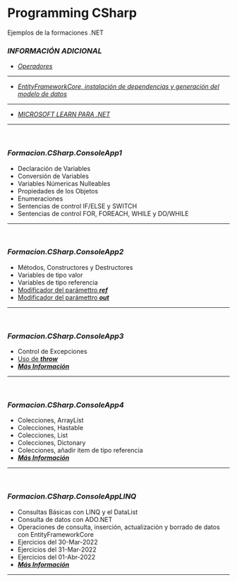 # Programming CSharp
Ejemplos de la formaciones .NET
&nbsp;
&nbsp;
&nbsp;
&nbsp;
&nbsp;
### ***INFORMACIÓN ADICIONAL***
* [*Operadores*](https://github.com/borjacabeza/csharp/blob/main/OPERADORES.md)
---
* [*EntityFrameworkCore, instalación de dependencias y generación del modelo de datos*](https://github.com/borjacabeza/csharp/blob/main/EF.md)
---
* [*MICROSOFT LEARN PARA .NET*](https://docs.microsoft.com/es-es/learn/dotnet/)
&nbsp;
---
&nbsp;
### ***Formacion.CSharp.ConsoleApp1***
* Declaración de Variables
* Conversión de Variables
* Variables Númericas Nulleables
* Propiedades de los Objetos
* Enumeraciones
* Sentencias de control IF/ELSE y SWITCH
* Sentencias de control FOR, FOREACH, WHILE y DO/WHILE
&nbsp;
---
&nbsp;
### ***Formacion.CSharp.ConsoleApp2***
* Métodos, Constructores y Destructores
* Variables de tipo valor
* Variables de tipo referencia
* [Modificador del parámettro ***ref***](https://docs.microsoft.com/es-es/dotnet/csharp/language-reference/keywords/ref)
* [Modificador del parámettro ***out***](https://docs.microsoft.com/es-es/dotnet/csharp/language-reference/keywords/out-parameter-modifier)
&nbsp;
---
&nbsp;
### ***Formacion.CSharp.ConsoleApp3***
* Control de Excepciones
* [Uso de ***throw***](https://docs.microsoft.com/es-es/dotnet/csharp/language-reference/keywords/throw)
* [***Más Información***](https://docs.microsoft.com/es-es/dotnet/csharp/fundamentals/exceptions/)
&nbsp;
---
&nbsp;
### ***Formacion.CSharp.ConsoleApp4***
* Colecciones, ArrayList
* Colecciones, Hastable
* Colecciones, List
* Colecciones, Dictonary
* Colecciones, añadir item de tipo referencia
* [***Más Información***](https://docs.microsoft.com/es-es/dotnet/csharp/programming-guide/concepts/collections)
&nbsp;
---
&nbsp;
### ***Formacion.CSharp.ConsoleAppLINQ***
* Consultas Básicas con LINQ y el DataList
* Consulta de datos con ADO.NET
* Operaciones de consulta, inserción, actualización y borrado de datos con EntityFrameworkCore
* Ejercicios del 30-Mar-2022
* Ejercicios del 31-Mar-2022
* Ejercicios del 01-Abr-2022
* [***Más Información***](https://docs.microsoft.com/es-es/dotnet/csharp/programming-guide/concepts/linq/)
&nbsp;
---
&nbsp;
